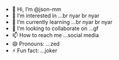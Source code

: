 - 👋 Hi, I’m @json-mm
- 👀 I’m interested in ...br nyar br nyar
- 🌱 I’m currently learning ...br nyar br nyar
- 💞️ I’m looking to collaborate on ...gf
- 📫 How to reach me ...social media
- 😄 Pronouns: ...zed
- ⚡ Fun fact: ...joker

<!---
json-mm/json-mm is a ✨ special ✨ repository because its `README.md` (this file) appears on your GitHub profile.
You can click the Preview link to take a look at your changes.
--->
